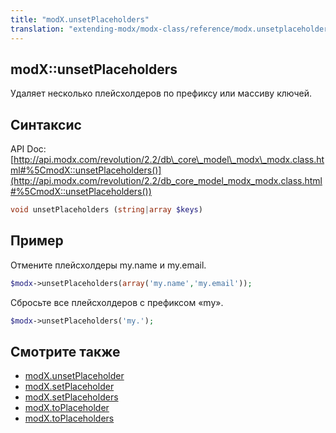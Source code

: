 ```yaml
---
title: "modX.unsetPlaceholders"
translation: "extending-modx/modx-class/reference/modx.unsetplaceholders"
---
```


## modX::unsetPlaceholders

Удаляет несколько плейсхолдеров по префиксу или массиву ключей.

## Синтаксис

API Doc: [http://api.modx.com/revolution/2.2/db\_core\_model\_modx\_modx.class.html#%5CmodX::unsetPlaceholders()](http://api.modx.com/revolution/2.2/db_core_model_modx_modx.class.html#%5CmodX::unsetPlaceholders())

``` php
void unsetPlaceholders (string|array $keys)
```

## Пример

Отмените плейсхолдеры my.name и my.email.

``` php
$modx->unsetPlaceholders(array('my.name','my.email'));
```

Сбросьте все плейсхолдеров с префиксом «my».

``` php
$modx->unsetPlaceholders('my.');
```

## Смотрите также

- [modX.unsetPlaceholder](extending-modx/modx-class/reference/modx.unsetplaceholder "modX.unsetPlaceholder")
- [modX.setPlaceholder](extending-modx/modx-class/reference/modx.setplaceholder "modX.setPlaceholder")
- [modX.setPlaceholders](extending-modx/modx-class/reference/modx.setplaceholders "modX.setPlaceholders")
- [modX.toPlaceholder](extending-modx/modx-class/reference/modx.toplaceholder "modX.toPlaceholder")
- [modX.toPlaceholders](extending-modx/modx-class/reference/modx.toplaceholders "modX.toPlaceholders")
